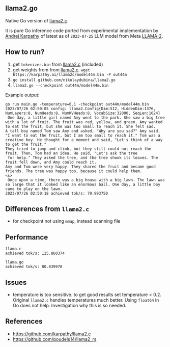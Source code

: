 ## llama2.go

Native Go version of [llama2.c](https://github.com/karpathy/llama2.c).

It is pure Go inference code ported from experimental implementation by [Andrej Karpathy](https://en.wikipedia.org/wiki/Andrej_Karpathy) of latest as of `2023-07-25` LLM model from Meta [LLAMA-2](https://ai.meta.com/llama/).  

## How to run?

1. get `tokenizer.bin` from [llama2.c](https://github.com/karpathy/llama2.c) (included)
2. get weights from from [llama2.c](https://github.com/karpathy/llama2.c). `wget https://karpathy.ai/llama2c/model44m.bin -P out44m`
3. `go install github.com/nikolaydubina/llama2.go`
4. `llama2.go --checkpoint out44m/model44m.bin`

Example output:

```
go run main.go -temperature=0.1 -checkpoint out44m/model44m.bin
2023/07/26 02:50:05 config: llama2.Config{Dim:512, HiddenDim:1376, NumLayers:8, NumHeads:8, NumKVHeads:8, VocabSize:32000, SeqLen:1024}
 One day, a little girl named Amy went to the park. She saw a big tree with a lot of fruit. The fruit was red, yellow, and green. Amy wanted to eat the fruit, but she was too small to reach it. She felt sad.
A tall boy named Tom saw Amy and asked, "Why are you sad?" Amy said, "I want to eat the fruit, but I am too small to reach it." Tom was a creative boy. He thought for a moment and said, "Let's think of a way to get the fruit."
They tried to jump and climb, but they still could not reach the fruit. Then, Tom had an idea. He said, "Let's ask the tree
 for help." They asked the tree, and the tree shook its leaves. The fruit fell down, and Amy could reach it.
Amy and Tom were very happy. They shared the fruit and became good friends. The tree was happy too, because it could help them.
<s>
 Once upon a time, there was a big house with a big lawn. The lawn was so large that it looked like an enormous ball. One day, a little boy came to play on the lawn.
2023/07/26 02:50:18 achieved tok/s: 79.993750
````

## Differences from `llama2.c`

* for checkpoint not using `mmap`, instead scanning file

## Performance

```
llama.c
achieved tok/s: 125.860374

llama.go
achieved tok/s: 80.839978
```

## Issues

* temperature is too sensitive. to get good results set temperature < 0.2. Original `llama2.c` handles temperatures much better. Using `float64` in Go does not help. Investigation why this is so needed.

## References

* https://github.com/karpathy/llama2.c
* https://github.com/poudels14/llama2_rs
